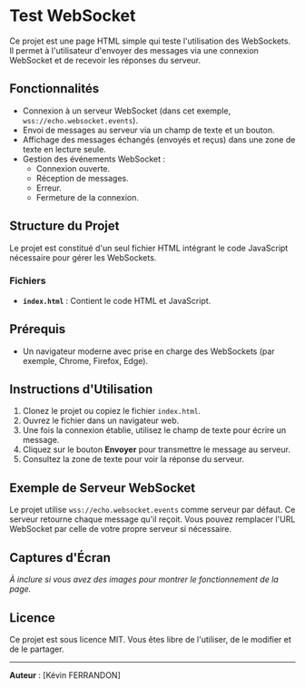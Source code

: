 # Test WebSocket

Ce projet est une page HTML simple qui teste l'utilisation des WebSockets. Il permet à l'utilisateur d'envoyer des messages via une connexion WebSocket et de recevoir les réponses du serveur.

## Fonctionnalités

- Connexion à un serveur WebSocket (dans cet exemple, `wss://echo.websocket.events`).
- Envoi de messages au serveur via un champ de texte et un bouton.
- Affichage des messages échangés (envoyés et reçus) dans une zone de texte en lecture seule.
- Gestion des événements WebSocket :
  - Connexion ouverte.
  - Réception de messages.
  - Erreur.
  - Fermeture de la connexion.

## Structure du Projet

Le projet est constitué d'un seul fichier HTML intégrant le code JavaScript nécessaire pour gérer les WebSockets.

### Fichiers

- **`index.html`** : Contient le code HTML et JavaScript.

## Prérequis

- Un navigateur moderne avec prise en charge des WebSockets (par exemple, Chrome, Firefox, Edge).

## Instructions d'Utilisation

1. Clonez le projet ou copiez le fichier `index.html`.
2. Ouvrez le fichier dans un navigateur web.
3. Une fois la connexion établie, utilisez le champ de texte pour écrire un message.
4. Cliquez sur le bouton **Envoyer** pour transmettre le message au serveur.
5. Consultez la zone de texte pour voir la réponse du serveur.

## Exemple de Serveur WebSocket

Le projet utilise `wss://echo.websocket.events` comme serveur par défaut. Ce serveur retourne chaque message qu'il reçoit. Vous pouvez remplacer l'URL WebSocket par celle de votre propre serveur si nécessaire.

## Captures d'Écran

*À inclure si vous avez des images pour montrer le fonctionnement de la page.*

## Licence

Ce projet est sous licence MIT. Vous êtes libre de l'utiliser, de le modifier et de le partager.

---
**Auteur** : [Kévin FERRANDON]
